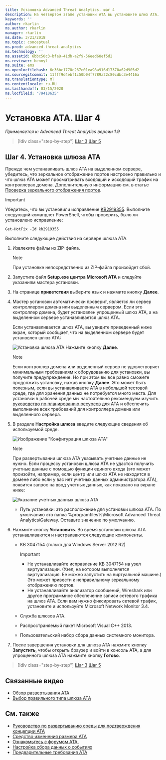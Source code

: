 ```yaml
---
title: Установка Advanced Threat Analytics. шаг 4
description: На четвертом этапе установки ATA вы установите шлюз ATA.
keywords: ''
author: rkarlin
ms.author: rkarlin
manager: rkarlin
ms.date: 3/21/2018
ms.topic: conceptual
ms.prod: advanced-threat-analytics
ms.technology: ''
ms.assetid: 6bbc50c3-bfa8-41db-a2f9-56eed68ef5d2
ms.reviewer: bennyl
ms.suite: ems
ms.openlocfilehash: 6c36bc1778c267e01ea98a916d17370a62d905d2
ms.sourcegitcommit: 11fff9d4ebf1c50b04f7789a22c80cdbc3e4416a
ms.translationtype: MT
ms.contentlocale: ru-RU
ms.lasthandoff: 03/15/2020
ms.locfileid: "79410635"
---
```

# <a name="install-ata---step-4"></a>Установка ATA. Шаг 4

*Применяется к: Advanced Threat Analytics версии 1.9*

> [!div class="step-by-step"]
> [Шаг 3](install-ata-step3.md)
> [Шаг 5](install-ata-step5.md)

## <a name="step-4-install-the-ata-gateway"></a>Шаг 4. Установка шлюза ATA

Прежде чем устанавливать шлюз ATA на выделенном сервере, убедитесь, что зеркальное отображение портов настроено правильно и что шлюз ATA может просматривать входящий и исходящий трафик на контроллерах домена. Дополнительную информацию см. в статье [Проверка зеркального отображения портов](validate-port-mirroring.md).


> [!IMPORTANT]
> Убедитесь, что вы установили исправление [KB2919355](https://support.microsoft.com/kb/2919355/).  Выполните следующий командлет PowerShell, чтобы проверить, было ли установлено исправление:
>
> `Get-HotFix -Id kb2919355`

Выполните следующие действия на сервере шлюза ATA.

1. Извлеките файлы из ZIP-файла. 
   > [!NOTE] 
   > При установке непосредственно из ZIP-файла произойдет сбой.
    
2. Запустите файл **Setup.exe центра Microsoft ATA** и следуйте указаниям мастера установки.
    
3. На странице **приветствия** выберите язык и нажмите кнопку **Далее**.
    
4. Мастер установки автоматически проверит, является ли сервер контроллером домена или выделенным сервером. Если это контроллер домена, будет установлен упрощенный шлюз ATA, а на выделенном сервере устанавливается шлюз ATA. 
    
   Если устанавливается шлюз ATA, вы увидите приведенный ниже экран, который сообщает, что на выделенном сервере будет установлен шлюз ATA:
    
   ![Установка шлюза ATA](media/ata-gw-install.png) Нажмите кнопку **Далее**.
    
   > [!NOTE] 
   > Если контроллер домена или выделенный сервер не удовлетворяет минимальным требованиям к оборудованию для установки, вы получите предупреждение. Но при этом вы все равно сможете продолжить установку, нажав кнопку **Далее**. Это может быть полезным, если вы устанавливаете ATA в небольшой тестовой среде, где для хранения данных не потребуется много места. Для установки в рабочей среде мы настоятельно рекомендуем изучить [руководство по планированию ресурсов](ata-capacity-planning.md) для ATA и обеспечить выполнение всех требований для контроллера домена или выделенного сервера.
    
5. В разделе **Настройка шлюза** введите следующие сведения об используемой среде.
    
   ![Изображение "Конфигурация шлюза ATA"](media/ata-gw-configure.png)
    
   > [!NOTE]
   > При развертывании шлюза ATA указывать учетные данные не нужно. Если процессу установки шлюза ATA не удастся получить учетные данные с помощью функции единого входа (это может произойти, например, если центр или шлюз ATA не находится в домене либо если у вас нет учетных данных администратора ATA), появится запрос на ввод учетных данных, как показано на экране ниже: 
   
    ![Указание учетных данных шлюза ATA](media/ata-install-credentials.png)
   
    - Путь установки: это расположение для установки шлюза ATA. По умолчанию это папка %programfiles%\Microsoft Advanced Threat Analytics\Gateway. Оставьте значение по умолчанию.
   
6. Нажмите кнопку **Установить**. Во время установки шлюза ATA устанавливаются и настраиваются следующие компоненты.
    
    -   KB 3047154 (только для Windows Server 2012 R2)
    
        > [!IMPORTANT]
        > -   Не устанавливайте исправление KB 3047154 на узел виртуализации. (Узел, на котором выполняется виртуализация. Ее можно запустить на виртуальной машине.) Это может привести к неправильному зеркальному отображению портов. 
        > -   Не устанавливайте анализатор сообщений, Wireshark или другое программное обеспечение записи сетевого трафика на шлюз ATA. Если вам нужно фиксировать сетевой трафик, установите и используйте Microsoft Network Monitor 3.4.
    
    -   Служба шлюзов ATA.
    -   Распространяемый пакет Microsoft Visual C++ 2013.
    -   Пользовательский набор сбора данных системного монитора.
    
7. После завершения установки для шлюза ATA нажмите кнопку **Запустить**, чтобы открыть браузер и войти в консоль ATA, а для упрощенного шлюза ATA нажмите кнопку **Готово**.


> [!div class="step-by-step"]
> [Шаг 3](install-ata-step3.md)
> [Шаг 5](install-ata-step5.md)


## <a name="related-videos"></a>Связанные видео
- [Обзор развертывания ATA](https://channel9.msdn.com/Shows/Microsoft-Security/Overview-of-ATA-Deployment-in-10-Minutes)
- [Выбор правильного типа шлюза ATA](https://channel9.msdn.com/Shows/Microsoft-Security/ATA-Deployment-Choose-the-Right-Gateway-Type)

## <a name="see-also"></a>См. также
- [Руководство по развертыванию среды для подтверждения концепции ATA](https://aka.ms/atapoc)
- [Средство изменения размера ATA](https://aka.ms/atasizingtool)
- [Ознакомьтесь с форумом ATA.](https://social.technet.microsoft.com/Forums/security/home?forum=mata)
- [Настройка сбора данных о событиях](configure-event-collection.md)
- [Предварительные требования ATA](ata-prerequisites.md)

